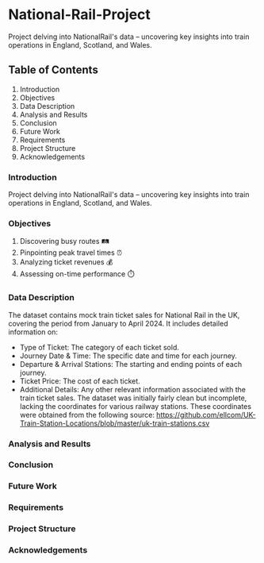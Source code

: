 # National-Rail-Project
Project delving into NationalRail's data – uncovering key insights into train operations in England, Scotland, and Wales.

## Table of Contents
1. Introduction
2. Objectives
3. Data Description
4. Analysis and Results
5. Conclusion
6. Future Work
7. Requirements
8. Project Structure
9. Acknowledgements


### Introduction
Project delving into NationalRail's data – uncovering key insights into train operations in England, Scotland, and Wales.

### Objectives
1. Discovering busy routes 🛤️
2. Pinpointing peak travel times ⏰
3. Analyzing ticket revenues 💰
4. Assessing on-time performance ⏱️

### Data Description
The dataset contains mock train ticket sales for National Rail in the UK, covering the period from January to April 2024. It includes detailed information on:
* Type of Ticket: The category of each ticket sold.
* Journey Date & Time: The specific date and time for each journey.
* Departure & Arrival Stations: The starting and ending points of each journey.
* Ticket Price: The cost of each ticket.
* Additional Details: Any other relevant information associated with the train ticket sales.
The dataset was initially fairly clean but incomplete, lacking the coordinates for various railway stations.
These coordinates were obtained from the following source: https://github.com/ellcom/UK-Train-Station-Locations/blob/master/uk-train-stations.csv

### Analysis and Results


### Conclusion


### Future Work


### Requirements


### Project Structure


### Acknowledgements

